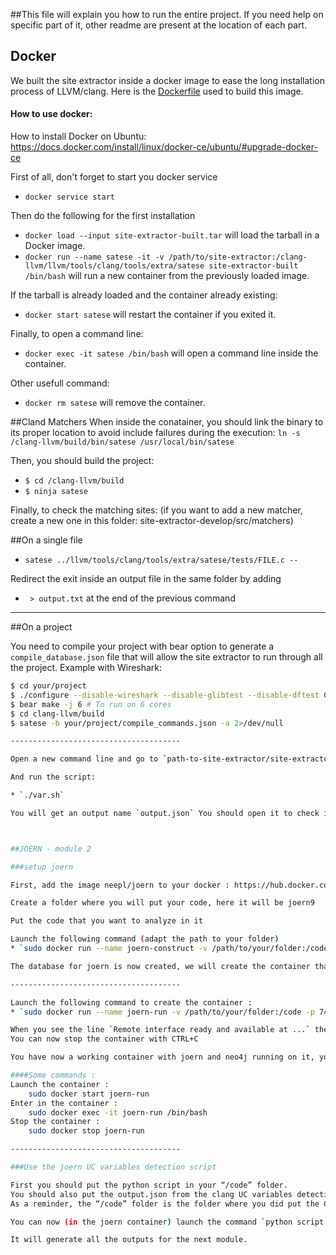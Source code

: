 ##This file will explain you how to run the entire project. If you need help on specific part of it, other readme are present at the location of each part.


## Docker

We built the site extractor inside a docker image to ease the long installation process of LLVM/clang.
Here is the [Dockerfile](./Dockerfile) used to build this image.

#### How to use docker:

How to install Docker on Ubuntu: https://docs.docker.com/install/linux/docker-ce/ubuntu/#upgrade-docker-ce

First of all, don't forget to start you docker service

* `docker service start`

Then do the following for the first installation

* `docker load --input site-extractor-built.tar` will load the tarball in a Docker image.
* `docker run --name satese -it -v /path/to/site-extractor:/clang-llvm/llvm/tools/clang/tools/extra/satese site-extractor-built /bin/bash` will run a new container from the previously loaded image.

If the tarball is already loaded and the container already existing:

* `docker start satese` will restart the container if you exited it.

Finally, to open a command line:

* `docker exec -it satese /bin/bash` will open a command line inside the container.

Other usefull command:

* `docker rm satese` will remove the container.

##Cland Matchers
When inside the conatainer, you should link the binary to its proper location to avoid include failures during the execution: `ln -s /clang-llvm/build/bin/satese /usr/local/bin/satese`

Then, you should build the project:

* `$ cd /clang-llvm/build`
* `$ ninja satese`

Finally, to check the matching sites: (if you want to add a new matcher, create a new one in this folder: site-extractor-develop/src/matchers)

##On a single file
* `satese ../llvm/tools/clang/tools/extra/satese/tests/FILE.c --`

Redirect the exit inside an output file in the same folder by adding

* ` > output.txt` at the end of the previous command

--------------------------------------
##On a project

You need to compile your project with bear option to generate a `compile_database.json` file that will allow the site extractor to run through all the project.
Example with Wireshark:
```sh
$ cd your/project
$ ./configure --disable-wireshark --disable-glibtest --disable-dftest CC=clang # Using Clang as compiler
$ bear make -j 6 # To run on 6 cores
$ cd clang-llvm/build
$ satese -b your/project/compile_commands.json -a 2>/dev/null

--------------------------------------

Open a new command line and go to `path-to-site-extractor/site-extractor-develop/src/Scripts`

And run the script:

* `./var.sh`

You will get an output name `output.json` You should open it to check if there is not any problems (for instance a '{' missing)



##JOERN - module 2

###setup joern

First, add the image neepl/joern to your docker : https://hub.docker.com/r/neepl/joern/

Create a folder where you will put your code, here it will be joern9

Put the code that you want to analyze in it

Launch the following command (adapt the path to your folder)
* `sudo docker run --name joern-construct -v /path/to/your/folder:/code -p 7474:7474 -p 7687:7687 --rm -w /code -it neepl/joern java -jar /joern/bin/joern.jar .`

The database for joern is now created, we will create the container that we will work with.

--------------------------------------

Launch the following command to create the container :
* `sudo docker run --name joern-run -v /path/to/your/folder:/code -p 7474:7474 -p 7687:7687 -it neepl/joern /var/lib/neo4j/bin/neo4j console`

When you see the line `Remote interface ready and available at ...` the container is successfully launched and fonctionnal
You can now stop the container with CTRL+C

You have now a working container with joern and neo4j running on it, you can start and stop it as usual.

####Some commands : 
Launch the container :
	sudo docker start joern-run
Enter in the container :
	sudo docker exec -it joern-run /bin/bash
Stop the container :
	sudo docker stop joern-run

--------------------------------------

###Use the joern UC variables detection script

First you should put the python script in your “/code” folder.
You should also put the output.json from the clang UC variables detection script in your “/code” folder.
As a reminder, the “/code” folder is the folder where you did put the C code where you want to inject vulnerabilities.

You can now (in the joern container) launch the command `python script.py` in the “/code” folder.

It will generate all the outputs for the next module.


